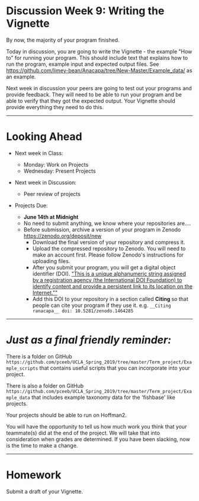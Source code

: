 # Discussion Week 9: Writing the Vignette

By now, the majority of your program finished.

Today in discussion, you are going to write the Vignette - the example "How to" for running your program. This should include text that explains how to run the program, example input and expected output files. See https://github.com/limey-bean/Anacapa/tree/New-Master/Example_data/ as an example.  

Next week in discussion your peers are going to test out your programs and provide feedback.  They will need to be able to run your program and be able to verify that they got the expected output.  Your Vignette should provide everything they need to do this.

---

# Looking Ahead

* Next week in Class:
  * Monday: Work on Projects
  * Wednesday: Present Projects

* Next week in Discussion:
  * Peer review of projects

* Projects Due:
  * __June 14th at Midnight__
  * No need to submit anything, we know where your repositories are....
  * Before submission, archive a version of your program in Zenodo https://zenodo.org/deposit/new
    * Download the final version of your repository and compress it.
    * Upload the compressed repository to Zenodo.  You will need to make an account first. Please follow Zenodo's instructions for uploading files.
    * After you submit your program, you will get a digital object identifier (DOI). ["This is a unique alphanumeric string assigned by a registration agency (the International DOI Foundation) to identify content and provide a persistent link to its location on the Internet.""](https://www.apastyle.org/learn/faqs/what-is-doi)
    * Add this DOI to your repository in a section called __Citing <your program name>__ so that people can cite your program if they use it.
    e.g.
    `
      __Citing ranacapa__
      doi: 10.5281/zenodo.1464285
    `

---

# _Just as a final friendly reminder:_

There is a folder on GitHub ```https://github.com/pceeb/UCLA_Spring_2019/tree/master/Term_project/Example_scripts``` that contains useful scripts that you can incorporate into your project.  

There is also a folder on GitHub ```https://github.com/pceeb/UCLA_Spring_2019/tree/master/Term_project/Example_data``` that includes example taxonomy data for the 'fishbase' like projects.


Your projects should be able to run on Hoffman2.

You will have the opportunity to tell us how much work you think that your teammate(s) did at the end of the project.  We will take that into consideration when grades are determined.  If you have been slacking, now is the time to make a change.

---

# Homework

Submit a draft of your Vignette.
